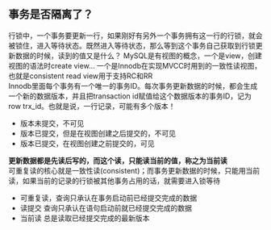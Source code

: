 ## 事务是否隔离了？
行锁中，一个事务要更新一行，如果刚好有另外一个事务拥有这一行的行锁，就会被锁住，进入等待状态。既然进入等待状态，那么等到这个事务自己获取到行锁更新数据的时候，读到的值又是什么？
MySQL是有视图的概念，一个是view，创建视图的语法时create view... 一个是Innodb在实现MVCC时用到的一致性读视图，也就是consistent read view用于支持RC和RR<br>
Innodb里面每个事务有一个唯一的事务ID。每次事务更新数据的时候，都会生成一个新的数据版本，并且把transaction id赋值给这个数据版本的事务ID，记为row trx_id。也就是说，一行记录，可能有多个版本！<br>
* 版本未提交，不可见
* 版本已提交，但是在视图创建之后提交的，不可见
* 版本已提交，在视图创建之前提交的，可见

**更新数据都是先读后写的，而这个读，只能读当前的值，称之为当前读**<br>
可重复读的核心就是一致性读(consistent)；而事务更新数据的时候，只能用当前读，如果当前的记录的行锁被其他事务占用的话，就需要进入锁等待<br>
* 可重复读，查询只承认在事务启动前已经提交完成的数据
* 读提交 查询只承认在语句启动前就已经提交完成的数据
* 当前读 总是读取已经提交完成的最新版本


